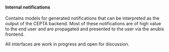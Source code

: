 #### Internal notifications

Contains models for generated notifications that can be interpreted as the 
output of the CEPTA backend. Most of these notifications are of high value to the 
end user and are propagated and presented to the user via the anubis frontend.

All interfaces are work in progress and open for discussion.